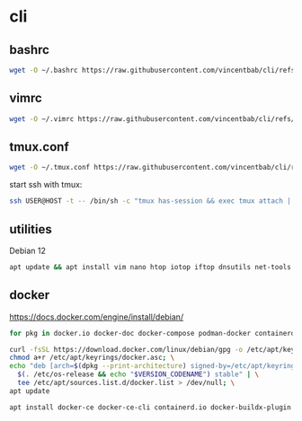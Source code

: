 # cli

## bashrc
```bash
wget -O ~/.bashrc https://raw.githubusercontent.com/vincentbab/cli/refs/heads/main/.bashrc
```

## vimrc
```bash
wget -O ~/.vimrc https://raw.githubusercontent.com/vincentbab/cli/refs/heads/main/.vimrc
```

## tmux.conf
```bash
wget -O ~/.tmux.conf https://raw.githubusercontent.com/vincentbab/cli/refs/heads/main/.tmux.conf
```

start ssh with tmux:
```bash
ssh USER@HOST -t -- /bin/sh -c "tmux has-session && exec tmux attach || exec tmux"
```

## utilities
Debian 12
```bash
apt update && apt install vim nano htop iotop iftop dnsutils net-tools whois netcat-openbsd iputils-ping curl wget traceroute rsync git ca-certificates
```

## docker

https://docs.docker.com/engine/install/debian/

```bash
for pkg in docker.io docker-doc docker-compose podman-docker containerd runc; do apt remove $pkg; done;
```

```bash
curl -fsSL https://download.docker.com/linux/debian/gpg -o /etc/apt/keyrings/docker.asc; \
chmod a+r /etc/apt/keyrings/docker.asc; \
echo "deb [arch=$(dpkg --print-architecture) signed-by=/etc/apt/keyrings/docker.asc] https://download.docker.com/linux/debian \
  $(. /etc/os-release && echo "$VERSION_CODENAME") stable" | \
  tee /etc/apt/sources.list.d/docker.list > /dev/null; \
apt update
```

```bash
apt install docker-ce docker-ce-cli containerd.io docker-buildx-plugin docker-compose-plugin
```
